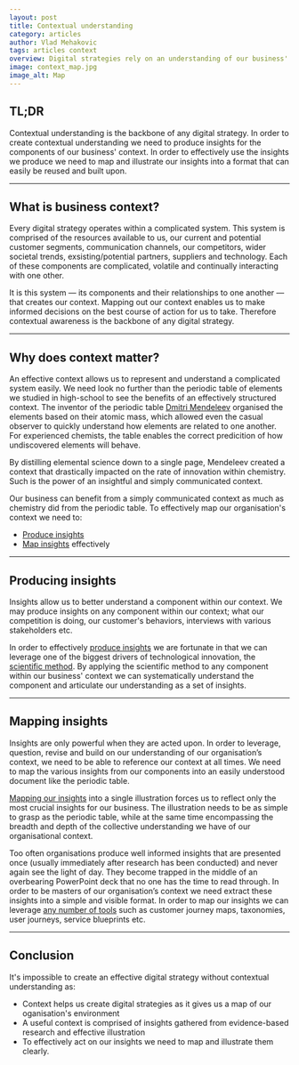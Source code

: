 ```yaml
---
layout: post
title: Contextual understanding
category: articles
author: Vlad Mehakovic
tags: articles context
overview: Digital strategies rely on an understanding of our business' context and environment.
image: context_map.jpg
image_alt: Map
---
```


## TL;DR

Contextual understanding is the backbone of any digital strategy. In order to create contextual understanding we need to produce insights for the components of our business' context. In order to effectively use the insights we produce we need to map and illustrate our insights into a format that can easily be reused and built upon.

***

## What is business context?

Every digital strategy operates within a complicated system. This system is comprised of the resources available to us, our current and potential customer segments, communication channels, our competitors, wider societal trends, exsisting/potential partners, suppliers and technology. Each of these components are complicated, volatile and continually interacting with one other.

It is this system — its components and their relationships to one another —  that creates our context. Mapping out our context enables us to make informed decisions on the best course of action for us to take. Therefore contextual awareness is the backbone of any digital strategy.

***

## Why does context matter?

An effective context allows us to represent and understand a complicated system easily. We need look no further than the periodic table of elements we studied in high-school to see the benefits of an effectively structured context. The inventor of the periodic table [Dmitri Mendeleev][dmitri-mendeleev] organised the elements based on their atomic mass, which allowed even the casual observer to quickly understand how elements are related to one another. For experienced chemists, the table enables the correct predicition of how undiscovered elements will behave.

By distilling elemental science down to a single page, Mendeleev created a context that drastically impacted on the rate of innovation within chemistry. Such is the power of an insightful and simply communicated context.

Our business can benefit from a simply communicated context as much as chemistry did from the periodic table. To effectively map our organisation's context we need to:

* [Produce insights](/articles/producing-insights)
* [Map insights](/articlles/mapping-insights) effectively

***

## Producing insights

Insights allow us to better understand a component within our context. We may produce insights on any component within our context; what our competition is doing, our customer's behaviors, interviews with various stakeholders etc.

In order to effectively [produce insights](/articles/producing-insights) we are fortunate in that we can leverage one of the biggest drivers of technological innovation, the [scientific method][scientific-method]. By applying the scientific method to any component within our business' context we can systematically understand the component and articulate our understanding as a set of insights.

***

## Mapping insights

Insights are only powerful when they are acted upon. In order to leverage, question, revise and build on our understanding of our organisation’s context, we need to be able to reference our context at all times. We need to map the various insights from our components into an easily understood document like the periodic table.

[Mapping our insights](/articles/mapping-insights) into a single illustration forces us to reflect only the most crucial insights for our business. The illustration needs to be as simple to grasp as the periodic table, while at the same time encompassing the breadth and depth of the collective understanding we have of our organisational context.

Too often organisations produce well informed insights that are presented once (usually immediately after research has been conducted) and never again see the light of day. They become trapped in the middle of an overbearing PowerPoint deck that no one has the time to read through. In order to be masters of our organisation’s context we need extract these insights into a simple and visible format. In order to map our insights we can leverage <a href="#" class="tooltip-item" data-toggle="tooltip" data-original-title="We'll identify an explain insight mapping tools in later articles.">any number of tools</a> such as customer journey maps, taxonomies, user journeys, service blueprints etc.

***

## Conclusion

It's impossible to create an effective digital strategy without contextual understanding as:

* Context helps us create digital strategies as it gives us a map of our oganisation's environment
* A useful context is comprised of insights gathered from evidence-based research and effective illustration
* To effectively act on our insights we need to map and illustrate them clearly.

[rich-relevance]: www.richrelevance.com
[clarabridge]: http://www.clarabridge.com/
[canopy-labs]: http://www.canopylabs.com/
[graphdive]: http://www.graphdive.com/

[delta]: http://news.delta.com/index.php?s=43&item=2084

[experience-map]: http://uxmastery.com/ux-marks-the-spot-mapping-the-user-experience/
[experience-map-guide]: http://www.adaptivepath.com/ideas/our-guide-to-experience-mapping/

[cjm-article]: http://www.mycustomer.com/topic/customer-experience/customer-journey-mapping-and-process-design-do-you-know-difference/136609

[mental-model]: http://www.adaptivepath.com/ideas/e000865/
[mental-model-image]: evernote:///view/1904975/s17/95dcf507-87e2-4dc4-960b-871fc4fc505a/95dcf507-87e2-4dc4-960b-871fc4fc505a/

[strategy-fighter-pilot]: http://www.fastcompany.com/44983/strategy-fighter-pilot

[ooda-loop]: http://en.wikipedia.org/wiki/OODA_loop

[asymetric-warfare]: http://en.wikipedia.org/wiki/Asymmetric_warfare

[exploratorium]: http://adaptivepath.com/ideas/exploratorium-mapping-the-experience-of-experiments

[user-goal-matrix]: http://uxdesign.smashingmagazine.com/2013/03/12/design-multifaceted-user/

[porter-five-forces-analysis]: http://en.wikipedia.org/wiki/Porter_five_forces_analysis

[dmitri-mendeleev]: http://en.wikipedia.org/wiki/Dmitri_Mendeleev

[websters-insight]: http://www.merriam-webster.com/dictionary/insight
[nine-dot-problem]: http://en.wikipedia.org/wiki/Thinking_outside_the_box

[best-buy]: http://www.bestbuy.com/
[twelpforce-youtube]: https://www.youtube.com/watch?v=ZDpQOjpIpgk

[scientific-method]: http://en.wikipedia.org/wiki/Scientific_method
[observational-science]: http://en.wikipedia.org/wiki/Observation#Observation_in_science

[innovators-dna]: http://www.amazon.com/Innovators-DNA-Mastering-Skills-Disruptive/dp/1455892319

[hcd]: http://www.ideo.com/work/human-centered-design-toolkit/
[ideo]: http://www.ideo.com/about/

[hawethorne-effect]: http://en.wikipedia.org/wiki/Hawthorne_effect

[adaptive-paths-anatomy]: http://www.adaptivepath.com/ideas/the-anatomy-of-an-experience-map/

[businessmodelgeneration]: http://www.businessmodelgeneration.com/
[businessmodelgenerationbook]: http://www.businessmodelgeneration.com/book

[diversity-theorem]: http://www.virginia.edu/vpfrr/Making%20the%20Difference-Logic%20of%20Diversity_Page_Perspectives.pdf

[higgs]: http://en.wikipedia.org/wiki/Higgs_boson
[cern]: http://home.web.cern.ch/about/accelerators/large-hadron-collider


[five-forces]: http://en.wikipedia.org/wiki/Porter_five_forces_analysis